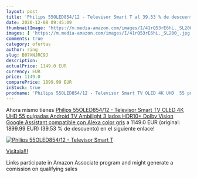 ```yaml
---
layout: post
title: 'Philips 55OLED854/12 - Televisor Smart T al 39.53 % de descuento'
date: 2020-12-08 09:45:09
thumbnailImage: 'https://m.media-amazon.com/images/I/41rQ53rE6hL._SL200_.jpg'
images: [ 'https://m.media-amazon.com/images/I/41rQ53rE6hL._SL200_.jpg' ]
comments: true
category: ofertas
author: ring
slug: B07XNJRC9J
description:
actualPrice: 1149.0 EUR
currency: EUR
price: 1149.0
comparePrice: 1899.99 EUR
inStock: true
prodname: 'Philips 55OLED854/12 - Televisor Smart TV OLED 4K UHD  55 pulgadas  Android TV  Ambilight 3 lados  HDR10+  Dolby Vision  Google Assistant  compatible con Alexa  color gris'
---
```


Ahora mismo tienes [Philips 55OLED854/12 - Televisor Smart TV OLED 4K UHD  55 pulgadas  Android TV  Ambilight 3 lados  HDR10+  Dolby Vision  Google Assistant  compatible con Alexa  color gris](https://www.amazon.es/dp/B07XNJRC9J/?tag=tolees-21) a 1149.0 EUR (original: 1899.99 EUR) (39.53 %  de descuento) en el siguiente enlace!

[![Philips 55OLED854/12 - Televisor Smart T](https://m.media-amazon.com/images/I/41rQ53rE6hL._SL200_.jpg)](https://www.amazon.es/dp/B07XNJRC9J/?tag=tolees-21)

[Visítala!!!](https://www.amazon.es/dp/B07XNJRC9J/?tag=tolees-21)

Links participate in Amazon Associate program and might generate a comission on qualifying sales
